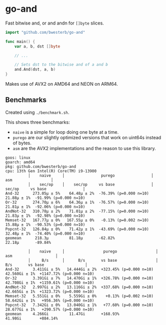 go-and
======

Fast bitwise and, or and andn for `[]byte` slices.

```go
import "github.com/bwesterb/go-and"

func main() {
    var a, b, dst []byte

    // ...

    // Sets dst to the bitwise and of a and b
    and.And(dst, a, b)
}
```

Makes use of AVX2 on AMD64 and NEON on ARM64.

## Benchmarks

Created using `./benchmark.sh`.

This shows three benchmarks:

* `naive` is a simple for loop doing one byte at a time.
* `purego` are our slightly optimized versions that work on uint64s instead of bytes.
* `asm` are the AVX2 implementations and the reason to use this library.

```
goos: linux
goarch: amd64
pkg: github.com/bwesterb/go-and
cpu: 13th Gen Intel(R) Core(TM) i9-13900
          │    naive     │                purego                │                 asm                 │
          │    sec/op    │    sec/op     vs base                │   sec/op     vs base                │
And-32      273.05µ ± 5%    64.48µ ± 2%  -76.39% (p=0.000 n=10)   21.88µ ± 1%  -91.99% (p=0.000 n=10)
Or-32       274.70µ ± 6%    64.36µ ± 1%  -76.57% (p=0.000 n=10)   21.81µ ± 1%  -92.06% (p=0.000 n=10)
AndNot-32   310.78µ ± 2%    71.01µ ± 2%  -77.15% (p=0.000 n=10)   21.83µ ± 1%  -92.98% (p=0.000 n=10)
Memset-32   167.77µ ± 0%   167.55µ ± 0%   -0.13% (p=0.002 n=10)   15.88µ ± 1%  -90.53% (p=0.000 n=10)
Popcnt-32   126.84µ ± 0%    71.42µ ± 1%  -43.69% (p=0.000 n=10)   32.48µ ± 1%  -74.40% (p=0.000 n=10)
geomean      218.3µ         81.18µ       -62.82%                  22.18µ       -89.84%

          │    naive     │                 purego                 │                   asm                   │
          │     B/s      │      B/s       vs base                 │      B/s       vs base                  │
And-32      3.411Gi ± 5%   14.444Gi ± 2%  +323.45% (p=0.000 n=10)   42.560Gi ± 1%  +1147.72% (p=0.000 n=10)
Or-32       3.391Gi ± 7%   14.470Gi ± 1%  +326.78% (p=0.000 n=10)   42.708Gi ± 1%  +1159.61% (p=0.000 n=10)
AndNot-32   2.997Gi ± 2%   13.116Gi ± 2%  +337.68% (p=0.000 n=10)   42.665Gi ± 1%  +1323.72% (p=0.000 n=10)
Memset-32   5.551Gi ± 0%    5.559Gi ± 0%    +0.13% (p=0.002 n=10)   58.642Gi ± 1%   +956.36% (p=0.000 n=10)
Popcnt-32   7.342Gi ± 0%   13.040Gi ± 1%   +77.60% (p=0.000 n=10)   28.677Gi ± 1%   +290.57% (p=0.000 n=10)
geomean     4.266Gi         11.47Gi       +168.93%                   41.98Gi        +884.14%
```
